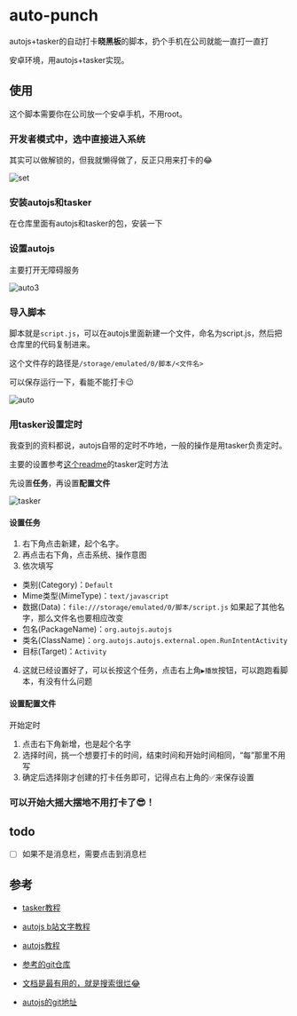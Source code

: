 # auto-punch
autojs+tasker的自动打卡**晓黑板**的脚本，扔个手机在公司就能一直打一直打

安卓环境，用autojs+tasker实现。

## 使用

这个脚本需要你在公司放一个安卓手机，不用root。

### 开发者模式中，选中直接进入系统

其实可以做解锁的，但我就懒得做了，反正只用来打卡的😂

![set](https://tva1.sinaimg.cn/large/006y8mN6gy1g7ezhh0ucbj30u01hc44m.jpg)

### 安装autojs和tasker

在仓库里面有autojs和tasker的包，安装一下

### 设置autojs

主要打开无障碍服务

![auto3](https://tva1.sinaimg.cn/large/006y8mN6gy1g7ezim97psj30u01hc446.jpg)

### 导入脚本

脚本就是`script.js`，可以在autojs里面新建一个文件，命名为script.js，然后把仓库里的代码复制进来。

这个文件存的路径是`/storage/emulated/0/脚本/<文件名>`

可以保存运行一下，看能不能打卡😉

![auto](https://tva1.sinaimg.cn/large/006y8mN6gy1g7ezjnnko2j30u01hcwjn.jpg)

### 用tasker设置定时

我查到的资料都说，autojs自带的定时不咋地，一般的操作是用tasker负责定时。

主要的设置参考[这个readme](https://github.com/e1399579/autojs/blob/master/README.md)的tasker定时方法



先设置**任务**，再设置**配置文件**

![tasker](https://tva1.sinaimg.cn/large/006y8mN6gy1g7ezl2lxrnj30u01hcq67.jpg)

#### 设置任务

1. 右下角点击新建，起个名字。
2. 再点击右下角，点击系统、操作意图
3. 依次填写

- 类别(Category)：`Default`
- Mime类型(MimeType)：`text/javascript`
- 数据(Data)：`file:///storage/emulated/0/脚本/script.js`
  如果起了其他名字，那么文件名也要相应改变
- 包名(PackageName)：`org.autojs.autojs`
- 类名(ClassName)：`org.autojs.autojs.external.open.RunIntentActivity`
- 目标(Target)：`Activity`

4. 这就已经设置好了，可以长按这个任务，点击右上角`▶播放`按钮，可以跑跑看脚本，有没有什么问题

#### 设置配置文件

开始定时

1. 点击右下角新增，也是起个名字
2. 选择时间，挑一个想要打卡的时间，结束时间和开始时间相同，“每”那里不用写
3. 确定后选择刚才创建的打卡任务即可，记得点右上角的✅来保存设置

### 可以开始大摇大摆地不用打卡了😎！

## todo

- [ ] 如果不是消息栏，需要点击到消息栏

## 参考

- [tasker教程](http://tieba.baidu.com/p/5288908002?share=9105&fr=share&see_lz=0)

- [autojs b站文字教程](https://www.bilibili.com/read/cv1328014)

- [autojs教程](https://blog.csdn.net/QiHsMing/article/details/86762007)

- [参考的git仓库](https://github.com/e1399579/autojs/blob/master/README.md)

- [文档是最有用的，就是搜索很烂😂](https://hyb1996.github.io/AutoJs-Docs/#/widgetsBasedAutomation)

- [autojs的git地址](https://github.com/hyb1996/Auto.js?files=1)